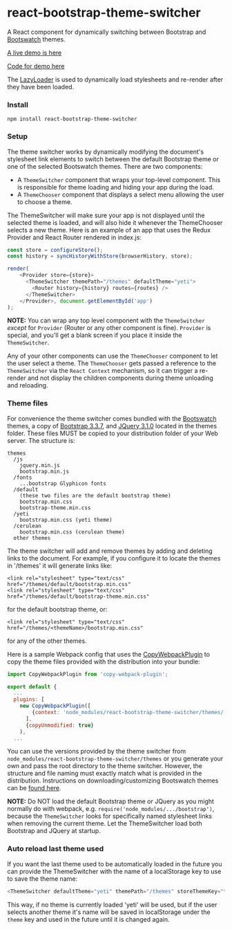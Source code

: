 # react-bootstrap-theme-switcher

A React component for dynamically switching between Bootstrap and [Bootswatch](https://bootswatch.com/) themes.

[A live demo is here](http://bst.ray3.io)

[Code for demo here](https://github.com/raythree/react-bootstrap-theme-switcher)

The [LazyLoader](https://github.com/LukasBombach/Lazyloader) is used to dynamically load stylesheets and re-render after they have been loaded.

### Install
```
npm install react-bootstrap-theme-switcher
```
### Setup
The theme switcher works by dynamically modifying the document's stylesheet link elements to switch between the default Bootstrap theme or one of the selected Bootswatch themes. There are two components:

 * A ```ThemeSwitcher``` component that wraps your top-level component. This is responsible for theme loading and hiding your app during the load.
 * A ```ThemeChooser``` component that displays a select menu allowing the user to choose a theme.

The ThemeSwitcher will make sure your app is not displayed until the selected theme is loaded, and will also hide it whenever the ThemeChooser selects a new theme. Here is an example of an app that uses the Redux Provider and React Router rendered in index.js:

```javascript
const store = configureStore();
const history = syncHistoryWithStore(browserHistory, store);

render(
    <Provider store={store}>
      <ThemeSwitcher themePath="/themes" defaultTheme="yeti">
        <Router history={history} routes={routes} />
      </ThemeSwitcher>
    </Provider>, document.getElementById('app')
);
```
**NOTE:** You can wrap any top level component with the ```ThemeSwitcher``` *except* for ```Provider``` (Router or any other component is fine). ```Provider``` is special, and you'll get a blank screen if you place it inside the ```ThemeSwitcher```.

Any of your other components can use the ```ThemeChooser``` component to let the user select a theme. The ```ThemeChooser``` gets passed a reference to the ```ThemeSwitcher``` via the ```React Context``` mechanism, so it can trigger a re-render and not display the children components during theme unloading and reloading.

### Theme files

For convenience the theme switcher comes bundled with the [Bootswatch](https://bootswatch.com/) themes, a copy of [Bootstrap 3.3.7](http://getbootstrap.com/), and [JQuery 3.1.0](https://jquery.com/) located in the themes folder. These files MUST be copied to your distribution folder of your Web server. The structure is:

```
themes
  /js
    jquery.min.js
    bootstrap.min.js
  /fonts
    ...bootstrap Glyphicon fonts
  /default
    (these two files are the default bootstrap theme)
    bootstrap.min.css
    bootstrap-theme.min.css
  /yeti
    bootstrap.min.css (yeti theme)
  /cerulean
    bootstrap.min.css (cerulean theme)
  other themes    
```

The theme switcher will add and remove themes by adding and deleting links to the document. For example, if you configure it to locate the themes in '/themes' it will generate links like:

```
<link rel="stylesheet" type="text/css" href="/themes/default/bootstrap.min.css"
<link rel="stylesheet" type="text/css" href="/themes/default/bootstrap-theme.min.css"
```

for the default bootstrap theme, or:

```
<link rel="stylesheet" type="text/css" href="/themes/<themeName>/bootstrap.min.css"
```

for any of the other themes.

Here is a sample Webpack config that uses the [CopyWebpackPlugin](https://github.com/kevlened/copy-webpack-plugin) to copy the theme files provided with the distribution into your bundle:

```javascript
import CopyWebpackPlugin from 'copy-webpack-plugin';

export default {
  ...
  plugins: [
    new CopyWebpackPlugin([
        {context: 'node_modules/react-bootstrap-theme-switcher/themes/', from: '**/*', to: 'themes/'}
      ],
      {copyUnmodified: true}
    ),
  ...  
```

You can use the versions provided by the theme switcher from ```node_modules/react-bootstrap-theme-switcher/themes``` or you generate your own and pass the root directory to the theme switcher. However, the structure and file naming must exactly match what is provided in the distribution. Instructions on downloading/customizing Bootswatch themes can be [found here](https://github.com/thomaspark/bootswatch).

**NOTE:** Do NOT load the default Bootstrap theme or JQuery as you might normally do with webpack, e.g. ```require('node_modules/.../bootstrap')```, because the ```ThemeSwitcher``` looks for specifically named stylesheet links when removing the current theme. Let the ThemeSwitcher load both Bootstrap and JQuery at startup.

### Auto reload last theme used

If you want the last theme used to be automatically loaded in the future you can provide the ThemeSwitcher with the name of a localStorage key to use to save the theme name:

```javascript
<ThemeSwitcher defaultTheme="yeti" themePath="/themes" storeThemeKey="theme" />
```
This way, if no theme is currently loaded 'yeti' will be used, but if the user selects another theme it's name will be saved in localStorage under the ```theme``` key and used in the future until it is changed again.
